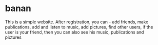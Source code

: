 # banan

This is a simple website․ After registration, you can - add friends, make publications, add and listen to music, add pictures, find other users, if the user is your friend, then you can also see his music, publications and pictures
